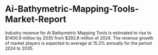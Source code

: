 # Ai-Bathymetric-Mapping-Tools-Market-Report
Industry revenue for Ai Bathymetric Mapping Tools is estimated to rise to $1400.9 million by 2035 from $292.6 million of 2024. The revenue growth of market players is expected to average at 15.3% annually for the period 2024 to 2035.
